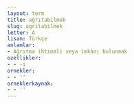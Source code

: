 ```yaml
---
layout: term
title: ağrıtabilmek
slug: agritabilmek
letter: A
lisan: Türkçe
anlamlar:
- Ağrıtma ihtimali veya imkânı bulunmak
ozellikler:
- - -i
ornekler:
- - ''
orneklerkaynak:
- - ''
---
```

